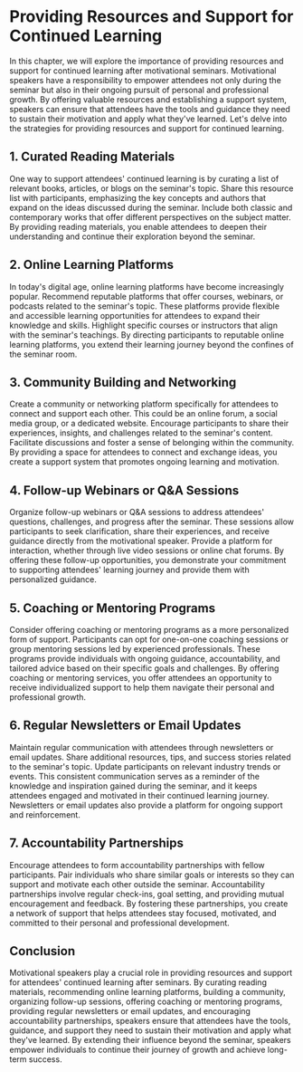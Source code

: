 # Providing Resources and Support for Continued Learning

In this chapter, we will explore the importance of providing resources and support for continued learning after motivational seminars. Motivational speakers have a responsibility to empower attendees not only during the seminar but also in their ongoing pursuit of personal and professional growth. By offering valuable resources and establishing a support system, speakers can ensure that attendees have the tools and guidance they need to sustain their motivation and apply what they've learned. Let's delve into the strategies for providing resources and support for continued learning.

## 1\. Curated Reading Materials

One way to support attendees' continued learning is by curating a list of relevant books, articles, or blogs on the seminar's topic. Share this resource list with participants, emphasizing the key concepts and authors that expand on the ideas discussed during the seminar. Include both classic and contemporary works that offer different perspectives on the subject matter. By providing reading materials, you enable attendees to deepen their understanding and continue their exploration beyond the seminar.

## 2\. Online Learning Platforms

In today's digital age, online learning platforms have become increasingly popular. Recommend reputable platforms that offer courses, webinars, or podcasts related to the seminar's topic. These platforms provide flexible and accessible learning opportunities for attendees to expand their knowledge and skills. Highlight specific courses or instructors that align with the seminar's teachings. By directing participants to reputable online learning platforms, you extend their learning journey beyond the confines of the seminar room.

## 3\. Community Building and Networking

Create a community or networking platform specifically for attendees to connect and support each other. This could be an online forum, a social media group, or a dedicated website. Encourage participants to share their experiences, insights, and challenges related to the seminar's content. Facilitate discussions and foster a sense of belonging within the community. By providing a space for attendees to connect and exchange ideas, you create a support system that promotes ongoing learning and motivation.

## 4\. Follow-up Webinars or Q&A Sessions

Organize follow-up webinars or Q&A sessions to address attendees' questions, challenges, and progress after the seminar. These sessions allow participants to seek clarification, share their experiences, and receive guidance directly from the motivational speaker. Provide a platform for interaction, whether through live video sessions or online chat forums. By offering these follow-up opportunities, you demonstrate your commitment to supporting attendees' learning journey and provide them with personalized guidance.

## 5\. Coaching or Mentoring Programs

Consider offering coaching or mentoring programs as a more personalized form of support. Participants can opt for one-on-one coaching sessions or group mentoring sessions led by experienced professionals. These programs provide individuals with ongoing guidance, accountability, and tailored advice based on their specific goals and challenges. By offering coaching or mentoring services, you offer attendees an opportunity to receive individualized support to help them navigate their personal and professional growth.

## 6\. Regular Newsletters or Email Updates

Maintain regular communication with attendees through newsletters or email updates. Share additional resources, tips, and success stories related to the seminar's topic. Update participants on relevant industry trends or events. This consistent communication serves as a reminder of the knowledge and inspiration gained during the seminar, and it keeps attendees engaged and motivated in their continued learning journey. Newsletters or email updates also provide a platform for ongoing support and reinforcement.

## 7\. Accountability Partnerships

Encourage attendees to form accountability partnerships with fellow participants. Pair individuals who share similar goals or interests so they can support and motivate each other outside the seminar. Accountability partnerships involve regular check-ins, goal setting, and providing mutual encouragement and feedback. By fostering these partnerships, you create a network of support that helps attendees stay focused, motivated, and committed to their personal and professional development.

## Conclusion

Motivational speakers play a crucial role in providing resources and support for attendees' continued learning after seminars. By curating reading materials, recommending online learning platforms, building a community, organizing follow-up sessions, offering coaching or mentoring programs, providing regular newsletters or email updates, and encouraging accountability partnerships, speakers ensure that attendees have the tools, guidance, and support they need to sustain their motivation and apply what they've learned. By extending their influence beyond the seminar, speakers empower individuals to continue their journey of growth and achieve long-term success.
